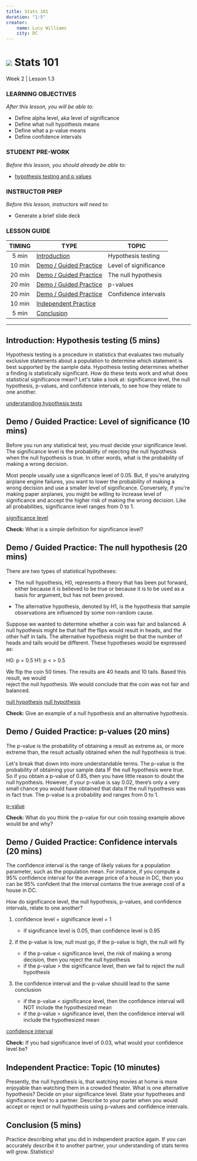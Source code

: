 ```yaml
---
title: Stats 101
duration: "1:5"
creator:
    name: Lucy Williams
    city: DC
---
```


# ![](https://ga-dash.s3.amazonaws.com/production/assets/logo-9f88ae6c9c3871690e33280fcf557f33.png) Stats 101
Week 2 | Lesson 1.3

### LEARNING OBJECTIVES
*After this lesson, you will be able to:*
- Define alpha level, aka level of significance
- Define what null hypothesis means
- Define what a p-value means
- Define confidence intervals

### STUDENT PRE-WORK
*Before this lesson, you should already be able to:*
- [hypothesis testing and p values](https://www.khanacademy.org/math/probability/statistics-inferential/hypothesis-testing/v/hypothesis-testing-and-p-values)

### INSTRUCTOR PREP
*Before this lesson, instructors will need to:*
- Generate a brief slide deck


### LESSON GUIDE
| TIMING  | TYPE  | TOPIC  |
|:-:|---|---|
| 5 min  | [Introduction](#introduction)   | Hypothesis testing  |
| 10 min  | [Demo / Guided Practice](#demo)  | Level of significance  |
| 20 min  | [Demo / Guided Practice](#demo)  | The null hypothesis  |
| 20 min  | [Demo / Guided Practice](#demo)  | p-values  |
| 20 min  | [Demo / Guided Practice](#demo)  | Confidence intervals  |
| 10 min  | [Independent Practice](#ind-practice)  |   |
| 5 min  | [Conclusion](#conclusion)  |   |

---

<a name="Hypothesis testing"></a>
## Introduction: Hypothesis testing (5 mins)

Hypothesis testing is a procedure in statistics that evaluates two
mutually exclusive statements about a population to determine which statement is best
supported by the sample data. Hypothesis testing determines whether a finding is
statistically significant. How do these tests work and what does statistical
significance mean? Let's take a look at: significance level, the null hypothesis, p-values,
and confidence intervals, to see how they relate to one another.

[understanding hypothesis tests](http://blog.minitab.com/blog/adventures-in-statistics/understanding-hypothesis-tests%3A-why-we-need-to-use-hypothesis-tests-in-statistics)


<a name="level of significance"></a>
## Demo / Guided Practice: Level of significance (10 mins)

Before you run any statistical test, you must decide your significance level. The significance
level is the probability of rejecting the null hypothesis when the null hypothesis is true.
In other words, what is the probability of making a wrong decision.

Most people usually use a significance level of 0.05. But, if you’re analyzing
airplane engine failures, you want to lower the probability of making a wrong decision
and use a smaller level of significance. Conversely, if you're making paper airplanes,
you might be willing to increase level of significance and accept the higher risk of
making the wrong decision.  Like all probabilities, significance level ranges from 0 to 1.

[significance level](http://blog.minitab.com/blog/michelle-paret/alphas-p-values-confidence-intervals-oh-my)

**Check:** What is a simple definition for significance level?



<a name="The null hypothesis"></a>
## Demo / Guided Practice: The null hypothesis (20 mins)

There are two types of statistical hypotheses:

- The null hypothesis, H0, represents a theory that has been put forward, either because it is
believed to be true or because it is to be used as a basis for argument, but has not been proved.

- The alternative hypothesis, denoted by H1, is the hypothesis that sample observations are
influenced by some non-random cause.

Suppose we wanted to determine whether a coin was fair and balanced. A null hypothesis might
be that half the flips would result in heads, and the other half in tails. The alternative
hypothesis might be that the number of heads and tails would be different. These hypotheses
would be expressed as:

H0: p = 0.5
H1: p < > 0.5

We flip the coin 50 times. The results are 40 heads and 10 tails. Based this result, we would  
reject the null hypothesis. We would conclude that the coin was not fair and balanced.

[null hypothesis](http://www.stats.gla.ac.uk/steps/glossary/hypothesis_testing.html#h0)
[null hypothesis](http://blog.minitab.com/blog/michelle-paret/alphas-p-values-confidence-intervals-oh-my)

**Check:** Give an example of a null hypothesis and an alternative hypothesis.




<a name="p-values"></a>
## Demo / Guided Practice: p-values (20 mins)

The p-value is the probability of obtaining a result as extreme as, or more extreme than, the
result actually obtained when the null hypothesis is true.

Let's break that down into more understandable terms. The p-value is the probability of
obtaining your sample data IF the null hypothesis were true. So if you obtain a p-value of 0.85,
then you have little reason to doubt the null hypothesis. However, if your p-value is say 0.02,
there’s only a very small chance you would have obtained that data if the null hypothesis was in
fact true. The p-value is a probability and ranges from 0 to 1.

[p-value](http://blog.minitab.com/blog/michelle-paret/alphas-p-values-confidence-intervals-oh-my)

**Check:** What do you think the p-value for our coin tossing example above would be and why?




<a name="Confidence intervals"></a>
## Demo / Guided Practice: Confidence intervals (20 mins)

The confidence interval is the range of likely values for a population parameter, such as the
population mean. For instance, if you compute a 95% confidence interval for the average price of
a house in DC, then you can be 95% confident that the interval contains the true average cost
of a house in DC.

How do significance level, the null hypothesis, p-values, and confidence intervals,
relate to one another?

1. confidence level + significance level = 1
    - if significance level is 0.05, than confidence level is 0.95

2. if the p-value is low, null must go, if the p-value is high, the null will fly
    - if the p-value < significance level, the risk of making a wrong decision,
      then you reject the null hypothesis
    - if the p-value > the significance level, then we fail to reject the null hypothesis

3. the confidence interval and the p-value should lead to the same conclusion
    - if the p-value < significance level, then the confidence interval will NOT include the
      hypothesized mean
    - if the p-value > significance level, then the confidence interval will include the
      hypothesized mean

[confidence interval](http://blog.minitab.com/blog/michelle-paret/alphas-p-values-confidence-intervals-oh-my)

**Check:** If you had significance level of 0.03, what would your confidence level be?



<a name="ind-practice"></a>
## Independent Practice: Topic (10 minutes)
Presently, the null hypothesis is, that watching movies at home is more enjoyable than watching them in a crowded theater.
What is one alternative hypothesis? Decide on your significance level. State your hypotheses and significance level to a partner. Describe to your parter when you would accept or reject or null hypothesis using p-values and
confidence intervals.


<a name="conclusion"></a>
## Conclusion (5 mins)
Practice describing what you did in independent practice again. If you can accurately describe it to another partner,
your understanding of stats terms will grow. Statistics!

